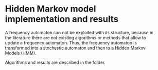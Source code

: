 # Hidden Markov model implementation and results

A frequency automaton can not be exploited with its structure, because in the literature there are not existing algorithms or methods that allow to update a frequency automaton.
Thus, the frequency automaton is transformed into a stochastic automaton and then to a Hidden Markov Models (HMM).

Algorithms and results are described in the folder.
